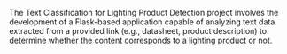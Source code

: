 The Text Classification for Lighting Product Detection project involves the development of a Flask-based application capable of analyzing text data extracted from a provided link (e.g., datasheet, product description) to determine whether the content corresponds to a lighting product or not.
